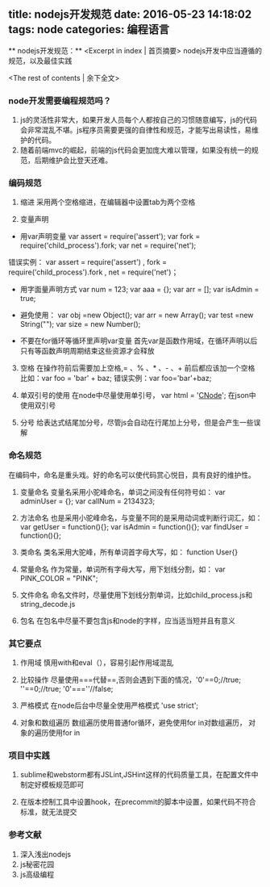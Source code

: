 title: nodejs开发规范
date: 2016-05-23 14:18:02
tags: node
categories: 编程语言
---
** nodejs开发规范：** <Excerpt in index | 首页摘要>
    nodejs开发中应当遵循的规范，以及最佳实践
<!-- more -->
<The rest of contents | 余下全文>

### node开发需要编程规范吗？
1. js的灵活性非常大，如果开发人员每个人都按自己的习惯随意编写，js的代码会非常混乱不堪。js程序员需要更强的自律性和规范，才能写出易读性，易维护的代码。
2. 随着前端mvc的崛起，前端的js代码会更加庞大难以管理，如果没有统一的规范，后期维护会比登天还难。

### 编码规范

1. 缩进
采用两个空格缩进，在编辑器中设置tab为两个空格

2. 变量声明
- 用var声明变量
var assert = require('assert');
var fork = require('child_process').fork;
var net = require('net');

错误实例：
var assert = require('assert')
, fork = require('child_process').fork
, net = require('net')；

- 用字面量声明方式
var num = 123;
var aaa = {};
var arr = [];
var isAdmin = true;
- 避免使用：
var obj =new Object();
var arr = new Array();
var test  =new String("");
var size = new Number();

- 不要在for循环等循环里声明var变量
首先var是函数作用域，在循环声明以后只有等函数声明周期结束这些资源才会释放


3. 空格
在操作符前后需要加上空格,= 、% 、* 、- 、+ 前后都应该加一个空格
比如：var foo = 'bar' + baz;
错误实例：var foo='bar'+baz;

4. 单双引号的使用
在node中尽量使用单引号，
var html = '<a href="http://cnodejs.org">CNode</a>';
 在json中使用双引号

5. 分号
给表达式结尾加分号，尽管js会自动在行尾加上分号，但是会产生一些误解

### 命名规范
在编码中，命名是重头戏。好的命名可以使代码赏心悦目，具有良好的维护性。

1. 变量命名
变量名采用小驼峰命名，单词之间没有任何符号如：
var adminUser = {};
var callNum = 2134323;
2. 方法命名
也是采用小驼峰命名，与变量不同的是采用动词或判断行词汇，如：
var getUser = function(){};
var isAdmin = function(){};
var findUser = function(){};

3. 类命名
类名采用大驼峰，所有单词首字母大写，如：
function User{}

4. 常量命名
作为常量，单词所有字母大写，用下划线分割，如：
var PINK_COLOR = "PINK";

5. 文件命名
命名文件时，尽量使用下划线分割单词，比如child_process.js和string_decode.js

6. 包名
在包名中尽量不要包含js和node的字样，应当适当短并且有意义

### 其它要点

1. 作用域
慎用with和eval（），容易引起作用域混乱

2. 比较操作
尽量使用===代替==,否则会遇到下面的情况，'0'==0;//true;
 ''==0;//true;
 '0'===''//false;

3. 严格模式
在node后台中尽量全使用严格模式
'use strict';

4. 对象和数组遍历
数组遍历使用普通for循环，避免使用for in对数组遍历，
对象的遍历使用for in

### 项目中实践
1. sublime和webstorm都有JSLint,JSHint这样的代码质量工具，在配置文件中制定好模板规范即可

2. 在版本控制工具中设置hook，在precommit的脚本中设置，如果代码不符合标准，就无法提交

###  参考文献
1. 深入浅出nodejs
2. js秘密花园
3. js高级编程
